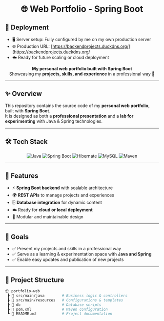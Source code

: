 <h1 align="center">🌐 Web Portfolio - Spring Boot</h1>

## 🚀 Deployment
- 🖥️ Server setup: Fully configured by me on my own production server  
- 🌐 Production URL: [https://backendprojects.duckdns.org/](https://backendprojects.duckdns.org/
- ☁️ Ready for future scaling or cloud deployment

<p align="center">
  <b>My personal web portfolio built with Spring Boot</b><br>
  Showcasing my <b>projects, skills, and experience</b> in a professional way 🚀
</p>

---

## ✨ Overview
This repository contains the source code of my **personal web portfolio**, built with **Spring Boot**.  
It is designed as both a **professional presentation** and a **lab for experimenting** with Java & Spring technologies.  

---

## 🛠️ Tech Stack
<p align="center">
  <img src="https://img.shields.io/badge/Java-17+-red?logo=java&logoColor=white" alt="Java"/>
  <img src="https://img.shields.io/badge/Spring%20Boot-3.x-brightgreen?logo=springboot&logoColor=white" alt="Spring Boot"/>
  <img src="https://img.shields.io/badge/Hibernate-JPA-blue?logo=hibernate&logoColor=white" alt="Hibernate"/>
  <img src="https://img.shields.io/badge/MySQL-Database-orange?logo=mysql&logoColor=white" alt="MySQL"/>
  <img src="https://img.shields.io/badge/Maven-Build-lightgrey?logo=apachemaven&logoColor=white" alt="Maven"/>
</p>

---

## 🚀 Features
- ⚡ **Spring Boot backend** with scalable architecture  
- 🌍 **REST APIs** to manage projects and experiences  
- 🗄️ **Database integration** for dynamic content  
- ☁️ Ready for **cloud or local deployment**  
- 🧩 Modular and maintainable design  

---

## 🎯 Goals
- ✅ Present my projects and skills in a professional way  
- ✅ Serve as a learning & experimentation space with **Java and Spring**  
- ✅ Enable easy updates and publication of new projects  

---

## 📂 Project Structure
```bash
📦 portfolio-web
 ┣ 📂 src/main/java        # Business logic & controllers
 ┣ 📂 src/main/resources   # Configurations & templates
 ┣ 📂 db                   # Database scripts
 ┣ 📜 pom.xml              # Maven configuration
 ┗ 📜 README.md            # Project documentation
